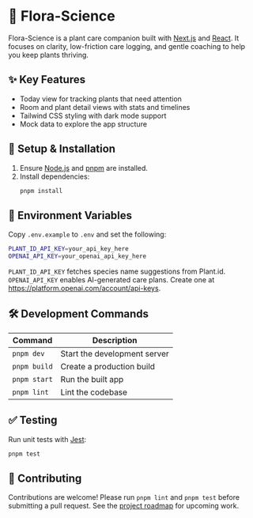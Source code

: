 # 🌿 Flora-Science

Flora-Science is a plant care companion built with [Next.js](https://nextjs.org/) and [React](https://react.dev). It focuses on clarity, low-friction care logging, and gentle coaching to help you keep plants thriving.

## ✨ Key Features
- Today view for tracking plants that need attention
- Room and plant detail views with stats and timelines
- Tailwind CSS styling with dark mode support
- Mock data to explore the app structure

## 🚀 Setup & Installation
1. Ensure [Node.js](https://nodejs.org/) and [pnpm](https://pnpm.io/) are installed.
2. Install dependencies:
   ```bash
   pnpm install
   ```

## 🔑 Environment Variables
Copy `.env.example` to `.env` and set the following:

```bash
PLANT_ID_API_KEY=your_api_key_here
OPENAI_API_KEY=your_openai_api_key_here
```

`PLANT_ID_API_KEY` fetches species name suggestions from Plant.id.
`OPENAI_API_KEY` enables AI-generated care plans. Create one at https://platform.openai.com/account/api-keys.

## 🛠 Development Commands
| Command | Description |
| ------- | ----------- |
| `pnpm dev` | Start the development server |
| `pnpm build` | Create a production build |
| `pnpm start` | Run the built app |
| `pnpm lint` | Lint the codebase |

## ✅ Testing
Run unit tests with [Jest](https://jestjs.io/):
```bash
pnpm test
```

## 🤝 Contributing
Contributions are welcome! Please run `pnpm lint` and `pnpm test` before submitting a pull request. See the [project roadmap](docs/roadmap.md) for upcoming work.

